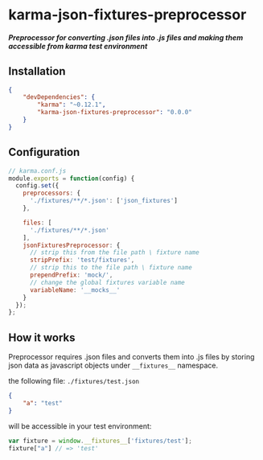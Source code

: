karma-json-fixtures-preprocessor
================================

##### Preprocessor for converting .json files into .js files and making them accessible from karma test environment

## Installation
```json
{
    "devDependencies": {
        "karma": "~0.12.1",
        "karma-json-fixtures-preprocessor": "0.0.0"
    }
}
```

## Configuration
```js
// karma.conf.js
module.exports = function(config) {
  config.set({
    preprocessors: {
      './fixtures/**/*.json': ['json_fixtures']
    },

    files: [
      './fixtures/**/*.json'
    ],
    jsonFixturesPreprocessor: {
      // strip this from the file path \ fixture name
      stripPrefix: 'test/fixtures',
      // strip this to the file path \ fixture name
      prependPrefix: 'mock/',
      // change the global fixtures variable name
      variableName: '__mocks__'
    }
  });
};
```

## How it works

Preprocessor requires .json files and converts them into .js files by storing json data as javascript objects under `__fixtures__` namespace.

the following file:
`./fixtures/test.json`
```json
{
    "a": "test"
}
```
will be accessible in your test environment:
```js
var fixture = window.__fixtures__['fixtures/test'];
fixture["a"] // => 'test'
```
